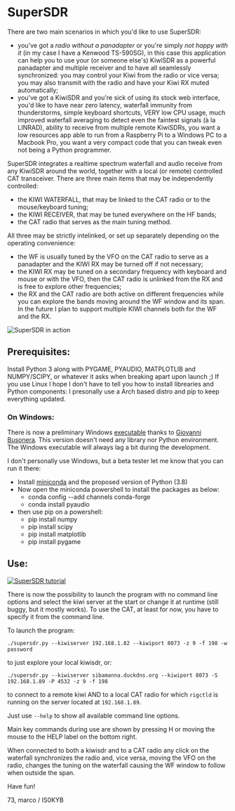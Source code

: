 # SuperSDR

There are two main scenarios in which you'd like to use SuperSDR:
 - you've got a *radio without a panadapter* or you're simply *not happy with it* (in my case I have a Kenwood TS-590SG), in this case this application can help you to use your (or someone else's) KiwiSDR as a powerful panadapter and multiple receiver and to have all seamlessly synchronized: you may control your Kiwi from the radio or vice versa; you may also transmit with the radio and have your Kiwi RX muted automatically;
 - you've got a KiwiSDR and you're sick of using its stock web interface, you'd like to have near zero latency, waterfall immunity from thunderstorms, simple keyboard shortcuts, VERY low CPU usage, much improved waterfall averaging to detect even the faintest signals (à la LINRAD), ability to receive from multiple remote KiwiSDRs, you want a low resources app able to run from a Raspberry Pi to a Windows PC to a Macbook Pro, you want a very compact code that you can tweak even not being a Python programmer. 

SuperSDR integrates a realtime spectrum waterfall and audio receive from any KiwiSDR around the world, together with a local (or remote) controlled CAT transceiver.
There are three main items that may be independently controlled:
 - the KIWI WATERFALL, that may be linked to the CAT radio or to the mouse/keyboard tuning;
 - the KIWI RECEIVER, that may be tuned everywhere on the HF bands;
 - the CAT radio that serves as the main tuning method.
 
 All three may be strictly intelinked, or set up separately depending on the operating convenience:
 - the WF is usually tuned by the VFO on the CAT radio to serve as a panadapter and the KIWI RX may be turned off if not necessary;
 - the KIWI RX may be tuned on a secondary frequency with keyboard and mouse or with the VFO, then the CAT radio is unlinked from the RX and is free to explore other frequencies;
 - the RX and the CAT radio are both active on different frequencies while you can explore the bands moving around the WF window and its span.
 In the future I plan to support multiple KIWI channels both for the WF and the RX. 
 
![SuperSDR in action](https://github.com/mcogoni/supersdr/blob/main/SuperSDR_screenshot.png)

## Prerequisites:
Install Python 3 along with PYGAME, PYAUDIO, MATPLOTLIB and NUMPY/SCIPY, or whatever it asks when breaking apart upon launch ;) If you use Linux I hope I don't have to tell you how to install librearies and Python components: I presonally use a Arch based distro and pip to keep everything updated.
### On Windows:
There is now a preliminary Windows [executable](https://github.com/mcogoni/supersdr/releases/download/1.0/WinSuperSDR.zip) thanks to [Giovanni Busonera](https://github.com/Strato75).
This version doesn't need any library nor Python environment. The Windows executable will always lag a bit during the development.

I don't personally use Windows, but a beta tester let me know that you can run it there:
- Install [miniconda](https://docs.conda.io/en/latest/miniconda.html) and the proposed version of Python (3.8)
- Now open the miniconda powershell to install the packages as below:
  * conda config --add channels conda-forge 
  * conda install pyaudio
- then use pip on a powershell:
  * pip install numpy
  * pip install scipy
  * pip install matplotlib
  * pip install pygame


## Use:
[![SuperSDR tutorial](https://studio.youtube.com/video/q27zInnop8g/0.jpg)](https://studio.youtube.com/video/q27zInnop8g "SuperSDR tutorial")

There is now the possibility to launch the program with no command line options and select the kiwi server at the start or change it at runtime (still buggy, but it mostly works). To use the CAT, at least for now, you have to specify it from the command line.

To launch the program:
```
./supersdr.py --kiwiserver 192.168.1.82 --kiwiport 8073 -z 9 -f 198 -w password
```
to just explore your local kiwisdr, or:

```
./supersdr.py --kiwiserver sibamanna.duckdns.org --kiwiport 8073 -S 192.168.1.89 -P 4532 -z 9 -f 198
```
to connect to a remote kiwi AND to a local CAT radio for which ```rigctld``` is running on the server located at ```192.168.1.89```.

Just use ```--help``` to show all available command line options.

Main key commands during use are shown by pressing H or moving the mouse to the HELP label on the bottom right.

When connected to both a kiwisdr and to a CAT radio any click on the waterfall synchronizes the radio and, vice versa, moving the VFO on the radio, changes the tuning on the waterfall causing the WF window to follow when outside the span.


Have fun!

73,
marco / IS0KYB
